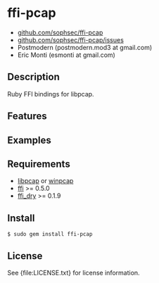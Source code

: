 # ffi-pcap

* [github.com/sophsec/ffi-pcap](http://github.com/sophsec/ffi-pcap/)
* [github.com/sophsec/ffi-pcap/issues](http://github.com/sophsec/ffi-pcap/issues)
* Postmodern (postmodern.mod3 at gmail.com)
* Eric Monti (esmonti at gmail.com)

## Description

Ruby FFI bindings for libpcap.

## Features

## Examples

## Requirements

* [libpcap](http://www.tcpdump.org/) or [winpcap](http://winpcap.org/)
* [ffi](http://github.com/ffi/ffi) >= 0.5.0
* [ffi_dry](http://github.com/emonti/ffi_dry) >= 0.1.9

## Install

    $ sudo gem install ffi-pcap

## License

See {file:LICENSE.txt} for license information.

